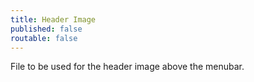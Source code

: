```yaml
---
title: Header Image
published: false
routable: false
---
```

File to be used for the header image above the menubar.
